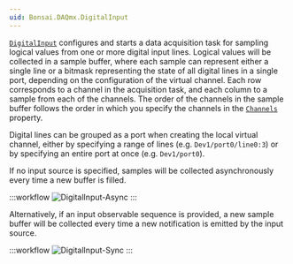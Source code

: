 ```yaml
---
uid: Bonsai.DAQmx.DigitalInput
---
```


[`DigitalInput`](xref:Bonsai.DAQmx.DigitalInput) configures and starts a data acquisition task for sampling logical values from one or more digital input lines. Logical values will be collected in a sample buffer, where each sample can represent either a single line or a bitmask representing the state of all digital lines in a single port, depending on the configuration of the virtual channel. Each row corresponds to a channel in the acquisition task, and each column to a sample from each of the channels. The order of the channels in the sample buffer follows the order in which you specify the channels in the [`Channels`](xref:Bonsai.DAQmx.DigitalInput.Channels) property.

Digital lines can be grouped as a port when creating the local virtual channel, either by specifying a range of lines (e.g. `Dev1/port0/line0:3`) or by specifying an entire port at once (e.g. `Dev1/port0`).

If no input source is specified, samples will be collected asynchronously every time a new buffer is filled.

:::workflow
![DigitalInput-Async](../workflows/DigitalInput-Async.bonsai)
:::

Alternatively, if an input observable sequence is provided, a new sample buffer will be collected every time a new notification is emitted by the input source.

:::workflow
![DigitalInput-Sync](../workflows/DigitalInput-Sync.bonsai)
:::
